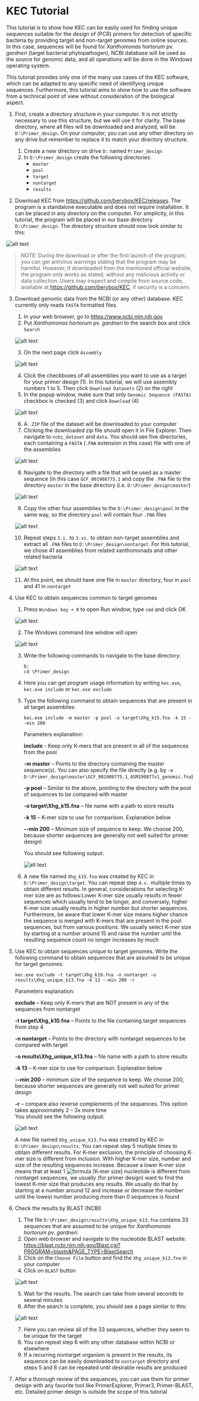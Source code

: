 # KEC Tutorial

This tutorial is to show how KEC can be easily used for finding unique sequences suitable for the design of (PCR) primers for detection of specific bacteria by providing target and non-target genomes from online sources. In this case, sequences will be found for *Xanthomonas hortorum* pv. *gardneri* (target bacterial phytopathogen), NCBI database will be used as the source for genomic data, and all operations will be done in the Windows operating system. 

This tutorial provides only one of the many use cases of the KEC software, which can be adapted to any specific need of identifying unique sequences. Furthermore, this tutorial aims to show how to use the software from a technical point of view without consideration of the biological aspect.

1. First, create a directory structure in your computer. It is not strictly necessary to use this structure, but we will use it for clarity. The base directory, where all files will be downloaded and analyzed, will be   `D:\Primer_design`. On your computer, you can use any other directory on any drive but remember to replace it to match your directory structure.
    1. Create a new directory on drive `D:` named `Primer_design`
    2. In `D:\Primer_design` create the following directories:
        - `master`
        - `pool`
        - `target`
        - `nontarget`
        - `results`

2. Download KEC from <https://github.com/berybox/KEC/releases>. The program is a standalone executable and does not require installation. It can be placed in any directory on the computer. For simplicity, in this tutorial, the program will be placed in our base directory `D:\Primer_design`. The directory structure should now look similar to this:

 ![alt text](./assets/tutorial_fig01.png "Suggested directory structure")

> NOTE: During the download or after the first launch of the program, you can get antivirus warnings stating that the program may be harmful. However, if downloaded from the mentioned official website, the program only works as stated, without any malicious activity or data collection. Users may inspect and compile from source code, available at <https://github.com/berybox/KEC>, if security is a concern.

3. Download genomic data from the NCBI (or any other) database. KEC currently only reads `FASTA` formatted files.
    1. In your web browser, go to <https://www.ncbi.nlm.nih.gov>
    2. Put *Xanthomonas hortorum* pv. *gardneri* to the search box and click `Search` 
    
    ![alt text](./assets/tutorial_fig02.png "NCBI database search")

    3. On the next page click `Assembly`
    
    ![alt text](./assets/tutorial_fig03.png "NCBI database search")
    
    4. Click the checkboxes of all assemblies you want to use as a target for your primer design (1). In this tutorial, we will use assembly numbers 1 to 5. Then click `Download Datasets` (2) on the right
    5. In the popup window, make sure that only `Genomic Sequence (FASTA)` checkbox is checked (3) and click `Download` (4) 
    
    ![alt text](./assets/tutorial_fig04.png "NCBI database search")
    
    6. A `.ZIP` file of the dataset will be downloaded to your computer
    7. Clicking the downloaded zip file should open it in File Explorer. Then navigate to `ncbi_dataset` and `data`. You should see five directories, each containing a `FASTA` (`.FNA` extension in this case) file with one of the assemblies 
    
    ![alt text](./assets/tutorial_fig05.png "Downloaded assemblies")
    
    8. Navigate to the directory with a file that will be used as a master sequence (in this case `GCF_001908775.1` and copy the `.FNA` file to the directory `master` in the base directory (i.e. `D:\Primer_design\master`) 
    
    ![alt text](./assets/tutorial_fig06.png "Copy assembly")
    
    9. Copy the other four assemblies to the `D:\Primer_design\pool` in the same way, so the directory `pool` will contain four `.FNA` files 
    
    ![alt text](./assets/tutorial_fig07.png "Pool directory content")

    10. Repeat steps `3.i.` to `3.vi.` to obtain non-target assemblies and extract all `.FNA` files to `D:\Primer_design\nontarget`. For this tutorial, we chose 41 assemblies from related xanthomonads and other related bacteria
    
    ![alt text](./assets/tutorial_fig08.png "Non-target directory content")

    11. At this point, we should have one file in `master` directory, four in `pool` and 41 in `nontarget`

4. Use KEC to obtain sequences common to target genomes
    1. Press `Windows key + R` to open Run window, type `cmd` and click OK

    ![alt text](./assets/tutorial_fig09.png "Windows RUN window")

    2. The Windows command line window will open

    ![alt text](./assets/tutorial_fig10.png "Windows command line")

    3. Write the following commands to navigate to the base directory:
        ```
        D:
        cd \Primer_design
        ```
    4. Here you can get program usage information by writing `kec.exe`, `kec.exe include` or `kec.exe exclude`
    5. Type the following command to obtain sequences that are present in all target assemblies:
        ```
        kec.exe include -m master -p pool -o target\Xhg_k15.fna -k 15 --min 200
        ```
        Parameters explanation:

        **include** - Keep only K-mers that are present in all of the sequences from the pool

        **-m master** – Points to the directory containing the master sequence(s). You can also specify the file directly (e.g. by `-m D:\Primer_design\master\GCF_001908775.1_ASM190877v1_genomic.fna`)

        **-p pool** – Similar to the above, pointing to the directory with the pool of sequences to be compared with master

        **-o target\Xhg_k15.fna** – file name with a path to store results

        **-k 15** – K-mer size to use for comparison. Explanation below

        **--min 200** – Minimum size of sequence to keep. We choose 200, because shorter sequences are generally not well suited for primer design\
        
        You should see following output:
        
        ![alt text](./assets/tutorial_fig11.png "KEC include output")

    6. A new file named `Xhg_k15.fna` was created by KEC in `D:\Primer_design\target`. You can repeat step `4.v.` multiple times to obtain different results. In general, considerations for selecting K-mer size are as follows:Lower K-mer size usually results in fewer sequences which usually tend to be longer, and conversely, higher K-mer size usually results in higher number but shorter sequences. Furthermore, be aware that lower K-mer size means higher chance the sequence is merged with K-mers that are present in the pool sequences, but from various positions. We usually select K-mer size by starting at a number around 15 and raise the number until the resulting sequence count no longer increases by much

5. Use KEC to obtain sequences unique to target genomes. Write the following command to obtain sequences that are assumed to be unique for target genomes:
    ```
    kec.exe exclude -t target\Xhg_k10.fna -n nontarget -o results\Xhg_unique_k13.fna -k 13 --min 200 -r
    ```
    Parameters explanation:

    **exclude** – Keep only K-mers that are NOT present in any of the sequences from nontarget
    
    **-t target\Xhg_k10.fna** – Points to the file containing target sequences from step 4
    
    **-n nontarget** – Points to the directory with nontarget sequences to be compared with target
    
    **-o results\Xhg_unique_k13.fna** – file name with a path to store results
    
    **-k 13** – K-mer size to use for comparison. Explanation below
    
    **--min 200** – minimum size of the sequence to keep. We choose 200, because shorter sequences are generally not well suited for primer design
    
    **-r** – compare also reverse complements of the sequences. This option takes approximately 2 – 3x more time\
    You should see the following output:
    
    ![alt text](./assets/tutorial_fig12.png "KEC exclude output")

    A new file named `Xhg_unique_k13.fna` was created by KEC in `D:\Primer_design\results`. You can repeat step 5 multiple times to obtain different results. For K-mer exclusion, the principle of choosing K-mer size is different from inclusion. With higher K-mer size, number and size of the resulting sequences increase. Because a lower K-mer size means that at least 1 ![formula](https://assets.berybox.eu/div.svg) [K-mer size] nucleotide is different from nontarget sequences, we usually (for primer design) want to find the lowest K-mer size that produces any results. We usually do that by starting at a number around 12 and increase or decrease the number until the lowest number producing more than 0 sequences is found

6. Check the results by BLAST (NCBI)
    1. The file `D:\Primer_design\results\Xhg_unique_k13.fna` contains 33 sequences that are assumed to be unique for *Xanthomonas hortorum* pv. *gardneri*
    2. Open web browser and navigate to the nucleotide BLAST website: <https://blast.ncbi.nlm.nih.gov/Blast.cgi?PROGRAM=blastn&PAGE_TYPE=BlastSearch>
    3. Click on the `Choose File` button and find the `Xhg_unique_k13.fna` in your computer
    4. Click on `BLAST` button

    ![alt text](./assets/tutorial_fig13.png "NCBI BLAST")

    5. Wait for the results. The search can take from several seconds to several minutes
    6. After the search is complete, you should see a page similar to this:

    ![alt text](./assets/tutorial_fig14.png "NCBI BLAST result")

    7. Here you can review all of the 33 sequences, whether they seem to be unique for the target
    8. You can repeat step 6 with any other database within NCBI or elsewhere
    9. If a recurring nontarget organism is present in the results, its sequence can be easily downloaded to `nontarget` directory and steps 5 and 6 can be repeated until desirable results are produced

7. After a thorough review of the sequences, you can use them for primer design with any favorite tool like PrimerExplorer, Primer3, Primer-BLAST, etc. Detailed primer design is outside the scope of this tutorial